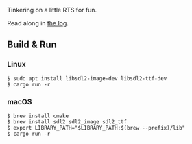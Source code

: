 Tinkering on a little RTS for fun.

Read along in [the log](LOG.md).

## Build & Run

### Linux
```
$ sudo apt install libsdl2-image-dev libsdl2-ttf-dev
$ cargo run -r
```

### macOS
```
$ brew install cmake
$ brew install sdl2 sdl2_image sdl2_ttf
$ export LIBRARY_PATH="$LIBRARY_PATH:$(brew --prefix)/lib"
$ cargo run -r
```
